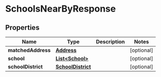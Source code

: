 

# SchoolsNearByResponse


## Properties

Name | Type | Description | Notes
------------ | ------------- | ------------- | -------------
**matchedAddress** | [**Address**](Address.md) |  |  [optional]
**school** | [**List&lt;School&gt;**](School.md) |  |  [optional]
**schoolDistrict** | [**SchoolDistrict**](SchoolDistrict.md) |  |  [optional]



